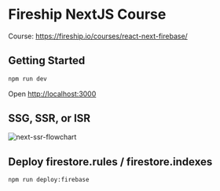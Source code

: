 # Fireship NextJS Course

Course: https://fireship.io/courses/react-next-firebase/

## Getting Started

```bash
npm run dev
```

Open [http://localhost:3000](http://localhost:3000)

## SSG, SSR, or ISR

![next-ssr-flowchart](https://user-images.githubusercontent.com/504505/144732601-3f7e78f2-ebab-4f19-b5b1-d9db7d377cd0.png)

## Deploy firestore.rules / firestore.indexes

```bash
npm run deploy:firebase
```
